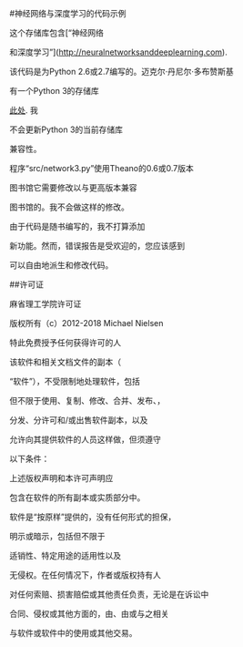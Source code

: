 #神经网络与深度学习的代码示例



这个存储库包含[“神经网络

和深度学习”](http://neuralnetworksanddeeplearning.com).



该代码是为Python 2.6或2.7编写的。迈克尔·丹尼尔·多布赞斯基

有一个Python 3的存储库

[此处](https://github.com/MichalDanielDobrzanski/DeepLearningPython35). 我

不会更新Python 3的当前存储库

兼容性。



程序“src/network3.py”使用Theano的0.6或0.7版本

图书馆它需要修改以与更高版本兼容

图书馆的。我不会做这样的修改。



由于代码是随书编写的，我不打算添加

新功能。然而，错误报告是受欢迎的，您应该感到

可以自由地派生和修改代码。



##许可证



麻省理工学院许可证



版权所有（c）2012-2018 Michael Nielsen



特此免费授予任何获得许可的人

该软件和相关文档文件的副本（

“软件”），不受限制地处理软件，包括

但不限于使用、复制、修改、合并、发布、，

分发、分许可和/或出售软件副本，以及

允许向其提供软件的人员这样做，但须遵守

以下条件：



上述版权声明和本许可声明应

包含在软件的所有副本或实质部分中。



软件是“按原样”提供的，没有任何形式的担保，

明示或暗示，包括但不限于

适销性、特定用途的适用性以及

无侵权。在任何情况下，作者或版权持有人

对任何索赔、损害赔偿或其他责任负责，无论是在诉讼中

合同、侵权或其他方面的，由、由或与之相关

与软件或软件中的使用或其他交易。
